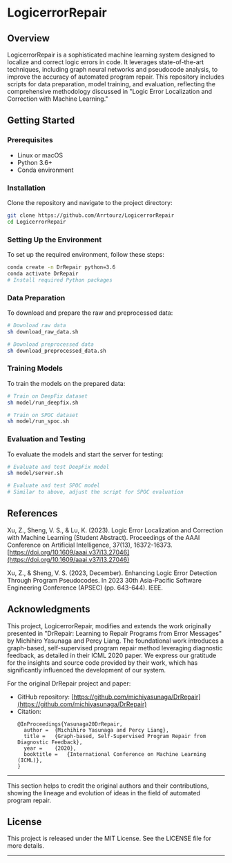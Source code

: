# LogicerrorRepair

## Overview

LogicerrorRepair is a sophisticated machine learning system designed to localize and correct logic errors in code. It leverages state-of-the-art techniques, including graph neural networks and pseudocode analysis, to improve the accuracy of automated program repair. This repository includes scripts for data preparation, model training, and evaluation, reflecting the comprehensive methodology discussed in "Logic Error Localization and Correction with Machine Learning."

## Getting Started

### Prerequisites

- Linux or macOS
- Python 3.6+
- Conda environment

### Installation

Clone the repository and navigate to the project directory:

```bash
git clone https://github.com/Arrtourz/LogicerrorRepair
cd LogicerrorRepair
```

### Setting Up the Environment

To set up the required environment, follow these steps:

```bash
conda create -n DrRepair python=3.6
conda activate DrRepair
# Install required Python packages
```

### Data Preparation

To download and prepare the raw and preprocessed data:

```bash
# Download raw data
sh download_raw_data.sh

# Download preprocessed data
sh download_preprocessed_data.sh
```

### Training Models

To train the models on the prepared data:

```bash
# Train on DeepFix dataset
sh model/run_deepfix.sh

# Train on SPOC dataset
sh model/run_spoc.sh
```

### Evaluation and Testing

To evaluate the models and start the server for testing:

```bash
# Evaluate and test DeepFix model
sh model/server.sh

# Evaluate and test SPOC model
# Similar to above, adjust the script for SPOC evaluation
```

## References

Xu, Z., Sheng, V. S., & Lu, K. (2023). Logic Error Localization and Correction with Machine Learning (Student Abstract). Proceedings of the AAAI Conference on Artificial Intelligence, 37(13), 16372-16373. [https://doi.org/10.1609/aaai.v37i13.27046](https://doi.org/10.1609/aaai.v37i13.27046)

Xu, Z., & Sheng, V. S. (2023, December). Enhancing Logic Error Detection Through Program Pseudocodes. In 2023 30th Asia-Pacific Software Engineering Conference (APSEC) (pp. 643-644). IEEE.

## Acknowledgments

This project, LogicerrorRepair, modifies and extends the work originally presented in "DrRepair: Learning to Repair Programs from Error Messages" by Michihiro Yasunaga and Percy Liang. The foundational work introduces a graph-based, self-supervised program repair method leveraging diagnostic feedback, as detailed in their ICML 2020 paper. We express our gratitude for the insights and source code provided by their work, which has significantly influenced the development of our system.

For the original DrRepair project and paper:
- GitHub repository: [https://github.com/michiyasunaga/DrRepair](https://github.com/michiyasunaga/DrRepair)
- Citation:
  ```
  @InProceedings{Yasunaga20DrRepair,
    author =  {Michihiro Yasunaga and Percy Liang},
    title =   {Graph-based, Self-Supervised Program Repair from Diagnostic Feedback},
    year =    {2020},
    booktitle =   {International Conference on Machine Learning (ICML)},
  }
  ```

---

This section helps to credit the original authors and their contributions, showing the lineage and evolution of ideas in the field of automated program repair.

## License

This project is released under the MIT License. See the LICENSE file for more details.

---
